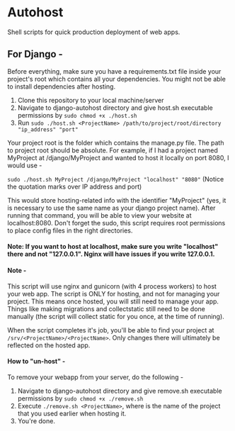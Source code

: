 # Autohost
Shell scripts for quick production deployment of web apps.

## For Django -

Before everything, make sure you have a requirements.txt file inside your project's root which contains all your dependencies. You might not be able to install dependencies after hosting.

1. Clone this repository to your local machine/server
2. Navigate to django-autohost directory and give host.sh executable permissions by `sudo chmod +x ./host.sh`
3. Run `sudo ./host.sh <ProjectName> /path/to/project/root/directory "ip_address" "port"`

Your project root is the folder which contains the manage.py file. The path to project root should be absolute.
For example, if I had a project named MyProject at 
/django/MyProject and wanted to host it locally on port 8080, I would use - 

`sudo ./host.sh MyProject /django/MyProject "localhost" "8080"` (Notice the quotation marks over IP address and port)

This would store hosting-related info with the identifier "MyProject" (yes, it is necessary to use the same name
as your django project name). After running that command, you will be able to view your website at localhost:8080. Don't
forget the sudo, this script requires root permissions to place config files in the right directories.

#### Note: If you want to host at localhost, make sure you write "localhost" there and not "127.0.0.1". Nginx will have issues if you write 127.0.0.1.

#### Note -
This script will use nginx and gunicorn (with 4 process workers) to host your web app. The script is ONLY for hosting, and not for managing your project.
This means once hosted, you will still need to manage your app. Things like making migrations and collectstatic still need to be 
done manually (the script will collect static for you once, at the time of running).

When the script completes it's job, you'll be able to find your project at `/srv/<ProjectName>/<ProjectName>`. Only changes there
will ultimately be reflected on the hosted app.

#### How to "un-host" - 
To remove your webapp from your server, do the following - 
1. Navigate to django-autohost directory and give remove.sh executable permissions by `sudo chmod +x ./remove.sh`
2. Execute `./remove.sh <ProjectName>`, where <ProjectName> is the name of the project that you used earlier when hosting it.
3. You're done.
